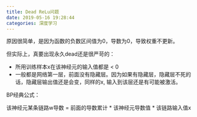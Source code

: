 ```yaml
---
title: Dead ReLu问题
date: 2019-05-16 19:28:44 
categories: 深度学习
---
```




原因很简单，是因为函数的负数区间值为0，导数为0，导致权重不更新。

 

但实际上，真要出现永久dead还是很严苛的：

- 所用训练样本x在该神经元的输入值都是 < 0
-  一般都是网络第一层，前面没有隐藏层。因为如果有隐藏层，隐藏层不死的话，隐藏层输出值还是会变，同样的x, 输入到该层还是有可能被激活。

 

BP经典公式：

该神经元某条链路w导数 = 前面的导数累计 * 该神经元导数值 * 该链路输入值x

